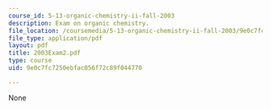 ```yaml
---
course_id: 5-13-organic-chemistry-ii-fall-2003
description: Exam on organic chemistry.
file_location: /coursemedia/5-13-organic-chemistry-ii-fall-2003/9e0c7fc7250ebfac056f72c89f044770_2003Exam2.pdf
file_type: application/pdf
layout: pdf
title: 2003Exam2.pdf
type: course
uid: 9e0c7fc7250ebfac056f72c89f044770

---
```

None